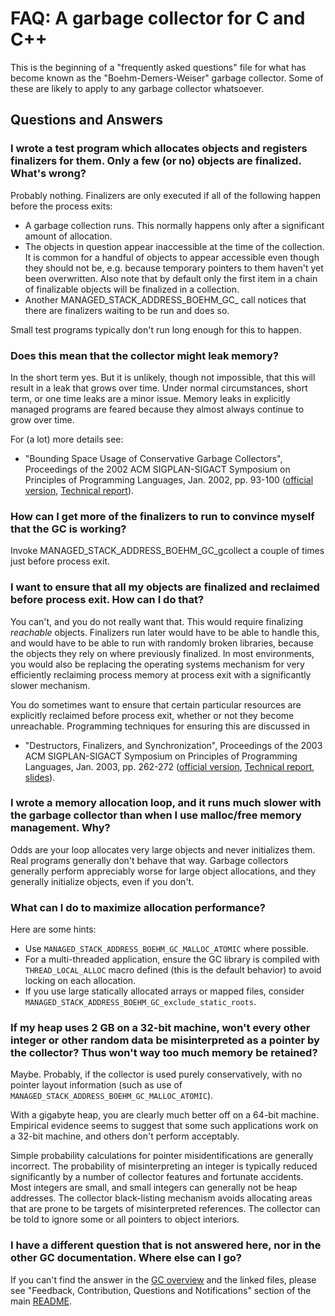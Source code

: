 # FAQ: A garbage collector for C and C++

This is the beginning of a "frequently asked questions" file for what has
become known as the "Boehm-Demers-Weiser" garbage collector.  Some of these
are likely to apply to any garbage collector whatsoever.

## Questions and Answers

### I wrote a test program which allocates objects and registers finalizers for them.  Only a few (or no) objects are finalized.  What's wrong?

Probably nothing.  Finalizers are only executed if all of the following happen
before the process exits:

* A garbage collection runs.  This normally happens only after a significant
amount of allocation.
* The objects in question appear inaccessible at the time of the collection.
It is common for a handful of objects to appear accessible even though they
should not be, e.g. because temporary pointers to them haven't yet been
overwritten.  Also note that by default only the first item in a chain of
finalizable objects will be finalized in a collection.
* Another MANAGED_STACK_ADDRESS_BOEHM_GC_ call notices that there are finalizers waiting to be run and
does so.

Small test programs typically don't run long enough for this to happen.

### Does this mean that the collector might leak memory?

In the short term yes.  But it is unlikely, though not impossible, that this
will result in a leak that grows over time.  Under normal circumstances, short
term, or one time leaks are a minor issue.  Memory leaks in explicitly managed
programs are feared because they almost always continue to grow over time.

For (a lot) more details see:

* "Bounding Space Usage of Conservative Garbage Collectors", Proceedings of
the 2002 ACM SIGPLAN-SIGACT Symposium on Principles of Programming Languages,
Jan. 2002, pp. 93-100
([official version](https://dl.acm.org/doi/10.1145/565816.503282),
[Technical report](http://www.hpl.hp.com/techreports/2001/HPL-2001-251.html)).

### How can I get more of the finalizers to run to convince myself that the GC is working?

Invoke MANAGED_STACK_ADDRESS_BOEHM_GC_gcollect a couple of times just before process exit.

### I want to ensure that all my objects are finalized and reclaimed before process exit.  How can I do that?

You can't, and you do not really want that.  This would require finalizing
_reachable_ objects.  Finalizers run later would have to be able to handle
this, and would have to be able to run with randomly broken libraries, because
the objects they rely on where previously finalized.  In most environments,
you would also be replacing the operating systems mechanism for very
efficiently reclaiming process memory at process exit with a significantly
slower mechanism.

You do sometimes want to ensure that certain particular resources are
explicitly reclaimed before process exit, whether or not they become
unreachable.  Programming techniques for ensuring this are discussed in

* "Destructors, Finalizers, and Synchronization", Proceedings of the 2003 ACM
SIGPLAN-SIGACT Symposium on Principles of Programming Languages, Jan. 2003,
pp. 262-272
([official version](https://dl.acm.org/doi/10.1145/604131.604153),
[Technical report](http://www.hpl.hp.com/techreports/2002/HPL-2002-335.html),
[slides](http://www.hboehm.info/popl03/slides.pdf)).

### I wrote a memory allocation loop, and it runs much slower with the garbage collector than when I use malloc/free memory management.  Why?

Odds are your loop allocates very large objects and never initializes them.
Real programs generally don't behave that way.  Garbage collectors generally
perform appreciably worse for large object allocations, and they generally
initialize objects, even if you don't.

### What can I do to maximize allocation performance?

Here are some hints:

* Use `MANAGED_STACK_ADDRESS_BOEHM_GC_MALLOC_ATOMIC` where possible.
* For a multi-threaded application, ensure the GC library is compiled with
`THREAD_LOCAL_ALLOC` macro defined (this is the default behavior) to avoid
locking on each allocation.
* If you use large statically allocated arrays or mapped files, consider
`MANAGED_STACK_ADDRESS_BOEHM_GC_exclude_static_roots`.

### If my heap uses 2 GB on a 32-bit machine, won't every other integer or other random data be misinterpreted as a pointer by the collector?  Thus won't way too much memory be retained?

Maybe.  Probably, if the collector is used purely conservatively, with no
pointer layout information (such as use of `MANAGED_STACK_ADDRESS_BOEHM_GC_MALLOC_ATOMIC`).

With a gigabyte heap, you are clearly much better off on a 64-bit machine.
Empirical evidence seems to suggest that some such applications work on
a 32-bit machine, and others don't perform acceptably.

Simple probability calculations for pointer misidentifications are generally
incorrect.  The probability of misinterpreting an integer is typically reduced
significantly by a number of collector features and fortunate accidents.  Most
integers are small, and small integers can generally not be heap addresses.
The collector black-listing mechanism avoids allocating areas that are prone
to be targets of misinterpreted references.  The collector can be told to
ignore some or all pointers to object interiors.

### I have a different question that is not answered here, nor in the other GC documentation.  Where else can I go?

If you can't find the answer in the [GC overview](overview.md) and the linked
files, please see "Feedback, Contribution, Questions and Notifications" section of
the main [README](../README.md).

